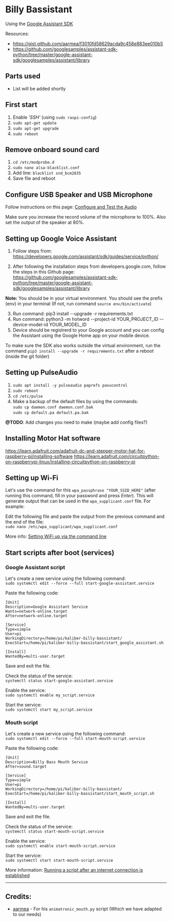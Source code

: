 # Billy Bassistant
Using the [Google Assistant SDK](https://github.com/googlesamples/assistant-sdk-python/)

Resources:
- https://gist.github.com/aarmea/f3010fd58629acda9c458e883ee010b5
- https://github.com/googlesamples/assistant-sdk-python/tree/master/google-assistant-sdk/googlesamples/assistant/library

## Parts used

- List will be added shortly

## First start
1. Enable _'SSH'_ (using `sudo raspi-config`)
2. `sudo apt-get update`
3. `sudo apt-get upgrade`
4. `sudo reboot`

## Remove onboard sound card
1. `cd /etc/modprobe.d`
2. `sudo nano alsa-blacklist.conf`
3. Add line: `blacklist snd_bcm2835`
4. Save file and reboot

## Configure USB Speaker and USB Microphone
Follow instructions on this page: [Configure and Test the Audio](https://developers.google.com/assistant/sdk/guides/service/python/embed/audio)

Make sure you increase the record volume of the microphone to 100%. Also set the output of the speaker at 80%.

## Setting up Google Voice Assistant
1. Follow steps from: https://developers.google.com/assistant/sdk/guides/service/python/

2. After following the installation steps from developers.google.com, follow the steps in this Github page: https://github.com/googlesamples/assistant-sdk-python/tree/master/google-assistant-sdk/googlesamples/assistant/library

**Note:** You should be in your virtual environment. You should see the prefix (env) in your terminal (If not, run command `source env/bin/activate`)

3. Run command: pip3 install --upgrade -r requirements.txt
4. Run command: python3 -m hotword --project-id YOUR_PROJECT_ID --device-model-id YOUR_MODEL_ID
5. Device should be registrerd to your Google account and you can config the Assistant using the Google Home app on your mobile device.

To make sure the SDK also works outside the virtual environment, run the command `pip3 install --upgrade -r requirements.txt` after a reboot (inside the git folder)

## Setting up PulseAudio
1. `sudo apt install -y pulseaudio paprefs pavucontrol`
2. `sudo reboot`
3. `cd /etc/pulse`
4. Make a backup of the default files by using the commands:  
`sudo cp daemon.conf daemon.conf.bak`  
`sudo cp default.pa default.pa.bak`

**@TODO**: Add changes you need to make (maybe add config files?)

## Installing Motor Hat software
https://learn.adafruit.com/adafruit-dc-and-stepper-motor-hat-for-raspberry-pi/installing-software
https://learn.adafruit.com/circuitpython-on-raspberrypi-linux/installing-circuitpython-on-raspberry-pi

## Setting up Wi-Fi
Let's use the command for this `wpa_passphrase "YOUR_SSID_HERE"` (after running this command, fill in your password and press _Enter_). This will generate output that can be used in the `wpa_supplicant.conf` file. For example:

Edit the following file and paste the output from the previous command and the end of the file:  
`sudo nano /etc/wpa_supplicant/wpa_supplicant.conf`

More info: [Setting WiFi up via the command line](https://www.raspberrypi.org/documentation/configuration/wireless/wireless-cli.md)

## Start scripts after boot (services)

### Google Assistant script
Let's create a new service using the following command:  
`sudo systemctl edit --force --full start-google-assistant.service`

Paste the following code:
```
[Unit]
Description=Google Assistant Service
Wants=network-online.target
After=network-online.target

[Service]
Type=simple
User=pi
WorkingDirectory=/home/pi/kaliber-billy-bassistant/
ExecStart=/home/pi/kaliber-billy-bassistant/start_google_assistant.sh

[Install]
WantedBy=multi-user.target
```

Save and exit the file.

Check the status of the service:  
`systemctl status start-google-assistant.service`

Enable the service:  
`sudo systemctl enable my_script.service`

Start the service:  
`sudo systemctl start my_script.service`

### Mouth script
Let's create a new service using the following command:  
`sudo systemctl edit --force --full start-mouth-script.service`

Paste the following code:
```
[Unit]
Description=Billy Bass Mouth Service
After=sound.target

[Service]
Type=simple
User=pi
WorkingDirectory=/home/pi/kaliber-billy-bassistant/
ExecStart=/home/pi/kaliber-billy-bassistant/start_mouth_script.sh

[Install]
WantedBy=multi-user.target
```

Save and exit the file.

Check the status of the service:  
`systemctl status start-mouth-script.service`

Enable the service:  
`sudo systemctl enable start-mouth-script.service`

Start the service:  
`sudo systemctl start start-mouth-script.service`

More information: [Running a script after an internet connection is established](https://raspberrypi.stackexchange.com/questions/78991/running-a-script-after-an-internet-connection-is-established)

---

## Credits:

- [aarmea](https://github.com/aarmea) - For his `animatronic_mouth.py` script (Which we have adapted to our needs)
